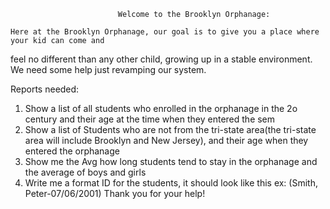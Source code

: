 							Welcome to the Brooklyn Orphanage:

	Here at the Brooklyn Orphanage, our goal is to give you a place where your kid can come and 
feel no different than any other child, growing up in a stable environment.
We need some help just revamping our system.

Reports needed:
1) Show a list of  all students who enrolled in the orphanage in the 2o century and their age at the time when they entered the sem
2) Show a list of Students who are not from the tri-state area(the tri-state area will include Brooklyn and New Jersey), and their age when they entered the orphanage
3) Show me the Avg how long students tend to stay in the orphanage and the average of boys and girls
4) Write me a format ID for the students, it should look like this ex: (Smith, Peter-07/06/2001)
   							Thank you for your help!

